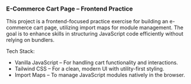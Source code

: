 ### E-Commerce Cart Page – Frontend Practice

This project is a frontend-focused practice exercise for building an e-commerce cart page, utilizing import maps for module management. The goal is to enhance skills in structuring JavaScript code efficiently without relying on bundlers.

Tech Stack:

- Vanilla JavaScript – For handling cart functionality and interactions.
- Tailwind CSS – For a clean, modern UI with utility-first styling.
- Import Maps – To manage JavaScript modules natively in the browser.